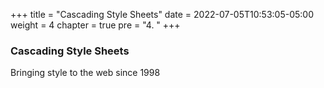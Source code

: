 +++
title = "Cascading Style Sheets"
date = 2022-07-05T10:53:05-05:00
weight = 4
chapter = true
pre = "4. "
+++

### Cascading Style Sheets

Bringing style to the web since 1998